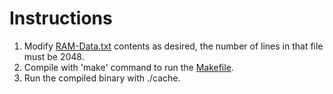 # Instructions
1. Modify [RAM-Data.txt](https://github.com/Jeremias-V/Cache-Architecture/blob/main/RAM-Data.txt) contents as desired, the number of lines in that file must be 2048.
2. Compile with 'make' command to run the [Makefile](https://github.com/Jeremias-V/Cache-Architecture/blob/main/Makefile).
3. Run the compiled binary with ./cache.

